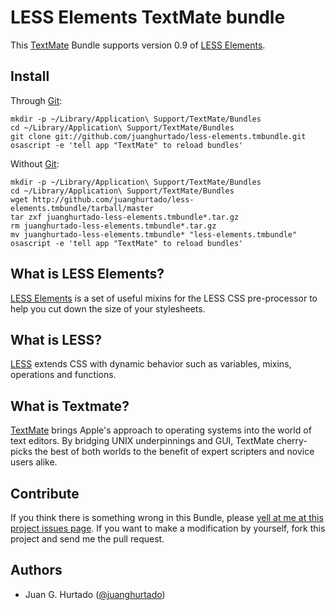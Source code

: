 # LESS Elements TextMate bundle

This [TextMate](http://macromates.com/ "TextMate — The Missing Editor for Mac OS X") Bundle supports version 0.9 of [LESS Elements](http://lesselements.com/ "LESS Elements: a collection of useful LESS mixins").

## Install

Through [Git](http://git-scm.com/ "Git - Fast Version Control System"):

```
mkdir -p ~/Library/Application\ Support/TextMate/Bundles
cd ~/Library/Application\ Support/TextMate/Bundles
git clone git://github.com/juanghurtado/less-elements.tmbundle.git
osascript -e 'tell app "TextMate" to reload bundles'
```

Without [Git](http://git-scm.com/ "Git - Fast Version Control System"):

```
mkdir -p ~/Library/Application\ Support/TextMate/Bundles
cd ~/Library/Application\ Support/TextMate/Bundles
wget http://github.com/juanghurtado/less-elements.tmbundle/tarball/master
tar zxf juanghurtado-less-elements.tmbundle*.tar.gz
rm juanghurtado-less-elements.tmbundle*.tar.gz
mv juanghurtado-less-elements.tmbundle* "less-elements.tmbundle"
osascript -e 'tell app "TextMate" to reload bundles'
```

## What is LESS Elements?

[LESS Elements](http://lesselements.com/ "LESS Elements: a collection of useful LESS mixins") is a set of useful mixins for the LESS CSS pre-processor to help you cut down the size of your stylesheets.

## What is LESS?

[LESS](http://lesscss.org/ "LESS &laquo; The Dynamic Stylesheet language") extends CSS with dynamic behavior such as variables, mixins, operations and functions.

## What is Textmate?

[TextMate](http://macromates.com/ "TextMate — The Missing Editor for Mac OS X") brings Apple's approach to operating systems into the world of text editors. By bridging UNIX underpinnings and GUI, TextMate cherry-picks the best of both worlds to the benefit of expert scripters and novice users alike.

## Contribute

If you think there is something wrong in this Bundle, please [yell at me at this project issues page](https://github.com/juanghurtado/less-elements.tmbundle/issues). If you want to make a modification by yourself, fork this project and send me the pull request.

## Authors

- Juan G. Hurtado ([@juanghurtado](http://github.com/juanghurtado))